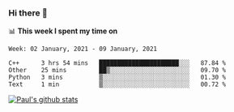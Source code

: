 ### Hi there 👋

📊 **This week I spent my time on**
<!--START_SECTION:waka-->
```text
Week: 02 January, 2021 - 09 January, 2021

C++      3 hrs 54 mins   ██████████████████████░░░   87.84 % 
Other    25 mins         ██▒░░░░░░░░░░░░░░░░░░░░░░   09.70 % 
Python   3 mins          ▒░░░░░░░░░░░░░░░░░░░░░░░░   01.30 % 
Text     1 min           ▒░░░░░░░░░░░░░░░░░░░░░░░░   00.72 % 
```
<!--END_SECTION:waka-->


[![Paul's github stats](https://github-readme-stats.vercel.app/api?username=mickeyouyou&theme=dracula&show_icons=true)](https://github.com/anuraghazra/github-readme-stats)

